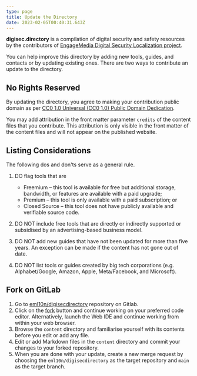 ```yaml
---
type: page
title: Update the Directory
date: 2023-02-05T00:40:31.643Z
---
```

**digisec.directory** is a compilation of digital security and safety resources by the contributors of [EngageMedia Digital Security Localization project](https://engagemedia.org/projects/localization/). 

You can help improve this directory by adding new tools, guides, and contacts or by updating existing ones. There are two ways to contribute an update to the directory.

## N﻿o Rights Reserved

By updating the directory, you agree to making your contribution public domain as per [CC0 1.0 Universal (CC0 1.0) Public Domain Dedication](https://creativecommons.org/publicdomain/zero/1.0/).

You may add attribution in the front matter parameter `credits` of the content files that you contribute. This attribution is only visible in the front matter of the content files and will not appear on the published website.

## Listing Considerations

The following dos and don'ts serve as a general rule.

1. DO flag tools that are

   * Freemium – this tool is available for free but additional storage, bandwidth, or features are available with a paid upgrade;
   * Premium – this tool is only available with a paid subscription; or
   * Closed Source – this tool does not have publicly available and verifiable source code.
2. DO NOT include free tools that are directly or indirectly supported or subsidised by an advertising-based business model.
3. DO NOT add new guides that have not been updated for more than five years. An exception can be made if the content has not gone out of date.
4. DO NOT list tools or guides created by big tech corporations (e.g. Alphabet/Google, Amazon, Apple, Meta/Facebook, and Microsoft).

## F﻿ork on GitLab

1. Go to [eml10n/digisecdirectory](https://gitlab.com/eml10n/digisecdirectory) repository on Gitlab.
2. Click on the [fork](https://gitlab.com/eml10n/digisecdirectory/-/forks/new) button and continue working on your preferred code editor. Alternatively, launch the Web IDE and continue working from within your web browser.
3. Browse the `content` directory and familiarise yourself with its contents before you edit or add any file.
4. Edit or add Markdown files in the `content` directory and commit your changes to your forked repository. 
5. When you are done with your update, create a new merge request by choosing the `eml10n/digisecdirectory` as the target repository and `main` as the target branch.